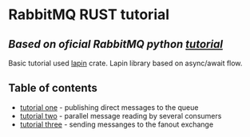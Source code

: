 # RabbitMQ RUST tutorial
## _Based on oficial RabbitMQ python [tutorial](https://www.rabbitmq.com/getstarted.html)_

Basic tutorial used [lapin](https://crates.io/crates/lapin) crate.
Lapin library based on async/await flow.

## Table of contents

- [tutorial one](https://www.rabbitmq.com/tutorials/tutorial-one-python.html) - publishing direct messages to the queue
- [tutorial two](https://www.rabbitmq.com/tutorials/tutorial-two-python.html) - parallel message reading by several consumers
- [tutorial three](https://www.rabbitmq.com/tutorials/tutorial-three-python.html) - sending messanges to the fanout exchange